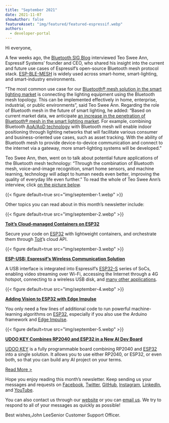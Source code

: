 ```yaml
---
title: "September 2021"
date: 2021-11-07
showAuthor: false
featureAsset: "img/featured/featured-espressif.webp"
authors:
  - developer-portal
---
```

Hi everyone,

A few weeks ago, the [Bluetooth SIG Blog](https://www.bluetooth.com/blog/how-espressif-built-a-bluetooth-mesh-to-unlock-the-infinite-potential-of-the-iot/) interviewed Teo Swee Ann, Espressif Systems’ founder and CEO, who shared his insight into the current and future use cases of Espressif’s open-source Bluetooth mesh protocol stack. [ESP-BLE-MESH](https://www.espressif.com/en/products/sdks/esp-idf/esp-ble-mesh) is widely used across smart-home, smart-lighting, and smart-industry environments.

“The most common use case for our [Bluetooth® mesh solution in the smart lighting market](https://www.bluetooth.com/learn-about-bluetooth/use-cases/lighting-control/?utm_campaign=connected-lightings&utm_source=internal&utm_medium=blog&utm_content=how-espressif-leverages-bluetooth-mesh-to-unlock-the-infinite-potential-of-the-iot) is connecting the lighting equipment using the Bluetooth mesh topology. This can be implemented effectively in home, enterprise, industrial, or public environments”, said Teo Swee Ann. Regarding the role of Bluetooth mesh in the future of smart lighting, he added: “Based on current market data, we anticipate [an increase in the penetration of Bluetooth® mesh in the smart lighting market](https://www.bluetooth.com/blog/why-bluetooth-technology-is-lighting-the-way/). For example, combining Bluetooth [AoA/AoD technology](https://www.bluetooth.com/learn-about-bluetooth/recent-enhancements/direction-finding/) with Bluetooth mesh will enable indoor positioning through lighting networks that will facilitate various consumer and business-oriented use cases, such as asset tracking. With the ability of Bluetooth mesh to provide device-to-device communication and connect to the internet via a gateway, more smart-lighting systems will be developed.”

Teo Swee Ann, then, went on to talk about potential future applications of the Bluetooth mesh technology: “Through the combination of Bluetooth mesh, voice-and-image recognition, smart home sensors, and machine learning, technology will adapt to human needs even better, improving the quality of everyday life even further.” To read the whole of Teo Swee Ann’s interview, click [on the picture below](https://www.espressif.com/en/news/how-espressif-built-a-bluetooth-mesh-to-unlock-the-infinite-potential-of-the-iot).

{{< figure
    default=true
    src="img/september-1.webp"
    >}}

Other topics you can read about in this month’s newsletter include:

{{< figure
    default=true
    src="img/september-2.webp"
    >}}

[__Toit’s Cloud-managed Containers on ESP32__ ](https://www.espressif.com/en/news/ESP_Toit)

Secure your code on [ESP32](https://www.espressif.com/en/products/socs/esp32) with lightweight containers, and orchestrate them through [Toit](https://toit.io/)’s cloud API.

{{< figure
    default=true
    src="img/september-3.webp"
    >}}

[__ESP-USB: Espressif’s Wireless Communication Solution__ ](https://www.espressif.com/en/news/ESP-USB)

A USB interface is integrated into Espressif’s [ESP32-S](https://www.espressif.com/en/products/socs/esp32-s2) series of SoCs, enabling video streaming over Wi-Fi, accessing the Internet through a 4G hotspot, connecting to a wireless USB disk, and [many other applications](https://www.youtube.com/watch?v=RQOhrgRd7N8&t=25s).

{{< figure
    default=true
    src="img/september-4.webp"
    >}}

[__Adding Vision to ESP32 with Edge Impulse__ ](https://www.espressif.com/en/news/ESP32_EdgeImpulse)

You only need a few lines of additional code to run powerful machine-learning algorithms on [ESP32](https://www.espressif.com/en/products/socs/esp32), especially if you also use the Arduino framework and [Edge Impulse](https://www.edgeimpulse.com/blog/add-sight-to-your-esp32).

{{< figure
    default=true
    src="img/september-5.webp"
    >}}

[__UDOO KEY Combines RP2040 and ESP32 in a New AI Dev Board__ ](https://www.espressif.com/en/news/UDOO_KEY)

[UDOO KEY](https://udoo.org/udookey/#) is a fully programmable board combining RP2040 and [ESP32](https://www.espressif.com/en/products/socs/esp32) into a single solution. It allows you to use either RP2040, or ESP32, or even both, so that you can build any AI project on your terms.

[Read More >](https://www.espressif.com/en/company/newsroom/news)

Hope you enjoy reading this month’s newsletter. Keep sending us your messages and requests on [Facebook](https://www.facebook.com/espressif), [Twitter](https://twitter.com/EspressifSystem), [GitHub](https://github.com/espressif), [Instagram](https://www.instagram.com/espressif_systems_official/), [LinkedIn](https://www.linkedin.com/company/espressif-systems/), and [YouTube](https://www.youtube.com/c/EspressifSystems).

You can also contact us through our [website](https://www.espressif.com/en/contact-us/sales-questions) or you can [email us](mailto:newsletter@espressif.com). We try to respond to all of your messages as quickly as possible!

Best wishes,John LeeSenior Customer Support Officer.
